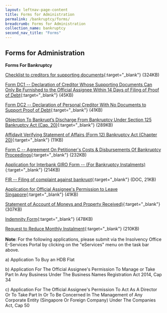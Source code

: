 ```yaml
---
layout: leftnav-page-content
title: Forms for Administration
permalink: /bankruptcy/forms/
breadcrumb: Forms for Administration
collection_name: bankruptcy
second_nav_title: "Forms"
---
```


Forms for Administration
---

**Forms For Bankruptcy**

[Checklist to creditors for supporting documents](/files/ChecklisttoCreditorsforSupportingDocuments_revisedversion20062018.pdf/){:target="_blank"} (324KB)

[Form DC1 -- Declaration of Creditor Whose Supporting Documents Can Only Be Furnished to the Official Assignee Within 14 Days of Filing of Proof of Debt](/files/FormDC1DRS.pdf/){:target="_blank"} (45KB)

[Form DC2 -- Declaration of Personal Creditor With No Documents to Support Proof of Debt](/files/FormDC2DRS.pdf/){:target="_blank"} (41KB)

[Objection To Bankrupt’s Discharge From Bankruptcy Under Section 125 Bankruptcy Act (Cap. 20)](/files/S125objectiontodischarge.pdf/){:target="_blank"} (289KB)

[Affidavit Verifying Statement of Affairs (Form 12) Bankruptcy Act (Chapter 20)](/files/Form12AffidavitVerifyingStatementofAffairs.pdf/){:target="_blank"} (11KB)

[Form C -- Agreement On Petitioner's Costs & Disbursements Of Bankruptcy Proceedings](/files/FormC_CAA25Jul17.pdf/){:target="_blank"} (232KB)

[Application for Interbank GIRO Form -- (For Bankruptcy Instalments)](/files/DirectDebitApplicationFormApr2018.pdf/){:target="_blank"} (214KB)

[FIR -- Filing of complaint against bankrupt](/files/FIRSTINFORMATIONREPORT.docx/){:target="_blank"} (DOC, 21KB)

[Application for Official Assignee's Permission to Leave Singapore](/files/ApplicationforOfficialAssigneePermissiontoLeaveSingapore.pdf/){:target="_blank"} (41KB)

[Statement of Account of Moneys and Property Received)](/files/StatementofAccountofMoneysandPropertyReceived.pdf/){:target="_blank"} (307KB)

[Indemnity Form](/files/IndemnityForm.pdf/){:target="_blank"} (478KB)

[Request to Reduce Monthly Instalment](/files/ReductionofMIorMCform.pdf){:target="_blank"} (210KB)<br><br>
**Note**: For the following applications, please submit via the Insolvency Office E-Services Portal by clicking on the "eServices" menu on the task bar above.

a) Application To Buy an HDB Flat

b) Application For The Official Assignee's Permission To Manage or Take Part In Any Business Under The Business Names Registration Act 2014, Cap 34

c) Application For The Official Assignee's Permission To Act As A Director Or To Take Part In Or To Be Concerned In The Management of Any Corporate Entity (Singapore Or Foreign Company) Under The Companies Act, Cap 50 
